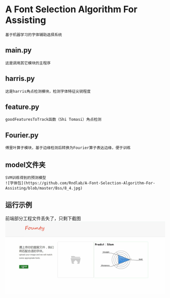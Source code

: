 # A Font Selection Algorithm For Assisting
    基于机器学习的字体辅助选择系统
## main.py
    这是调用其它模块的主程序
## harris.py
    这是harris角点检测模块，检测字体特征尖锐程度
## feature.py
    goodFeaturesToTrack函数（Shi Tomasi）角点检测
## Fourier.py
    傅里叶算子模块，基于边缘检测后转换为Fourier算子表达边缘，便于训练
## model文件夹
    SVM训练得到的预测模型
    ![字体包](https://github.com/Rndlab/A-Font-Selection-Algorithm-For-Assisting/blob/master/Bss/8_4.jpg)
## 运行示例
  前端部分工程文件丢失了，只剩下截图
  ![示例](https://github.com/Rndlab/A-Font-Selection-Algorithm-For-Assisting/blob/master/example.png)

